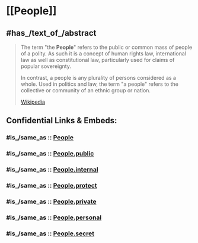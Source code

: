 
# [[People]] 


## #has_/text_of_/abstract 

> The term "the **People**" refers to the public or common mass of people of a polity. 
> As such it is a concept of human rights law, international law as well as constitutional law, 
> particularly used for claims of popular sovereignty. 
> 
> In contrast, a people is any plurality of persons considered as a whole. 
> Used in politics and law, 
> the term "a people" refers to the collective or community of an ethnic group or nation.
>
> [Wikipedia](https://en.wikipedia.org/wiki/People) 


## Confidential Links & Embeds: 

### #is_/same_as :: [People](/_Standards/Society/People.md) 

### #is_/same_as :: [People.public](/_public/Society/People.public.md) 

### #is_/same_as :: [People.internal](/_internal/Society/People.internal.md) 

### #is_/same_as :: [People.protect](/_protect/Society/People.protect.md) 

### #is_/same_as :: [People.private](/_private/Society/People.private.md) 

### #is_/same_as :: [People.personal](/_personal/Society/People.personal.md) 

### #is_/same_as :: [People.secret](/_secret/Society/People.secret.md)

